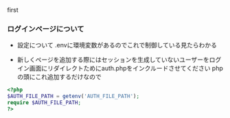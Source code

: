 first

### ログインページについて

- 設定について
.envに環境変数があるのでこれで制御している見たらわかる

- 新しくページを追加する際にはセッションを生成していないユーザーをログイン画面にリダイレクトためにauth.phpをインクルードさせてください
phpの頭にこれ追加するだけなので

```php
<?php
$AUTH_FILE_PATH = getenv('AUTH_FILE_PATH');
require $AUTH_FILE_PATH;
?>
```
